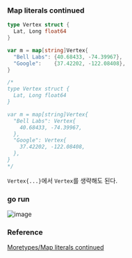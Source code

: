 ### Map literals continued
```go
type Vertex struct {
  Lat, Long float64
}

var m = map[string]Vertex{
  "Bell Labs": {40.68433, -74.39967},
  "Google":    {37.42202, -122.08408},
}

/*
type Vertex struct {
  Lat, Long float64
}

var m = map[string]Vertex{
  "Bell Labs": Vertex{
    40.68433, -74.39967,
  },
  "Google": Vertex{
    37.42202, -122.08408,
  },
}
*/
```
`Vertex{...}`에서 `Vertex`를 생략해도 된다.<br>

### go run
![image](https://github.com/user-attachments/assets/357f07e1-09ea-4ede-b00c-7948a7f780dc)


### Reference
[Moretypes/Map literals continued](https://go.dev/tour/moretypes/21)<br>
